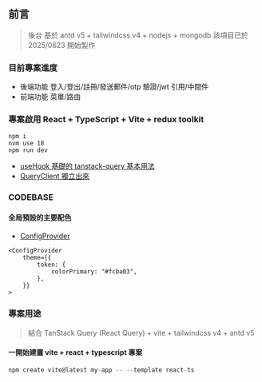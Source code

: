 ## 前言

> 後台 基於 antd v5 + tailwindcss v4 + nodejs + mongodb
> 該項目已於 2025/0623 開始製作

### 目前專案進度

- 後端功能 登入/登出/註冊/發送郵件/otp 驗證/jwt 引用/中間件
- 前端功能 菜單/路由

### 專案啟用 React + TypeScript + Vite + redux toolkit

```
npm i
nvm use 18
npm run dev

```

- [useHook 基礎的 tanstack-query 基本用法](https://github.com/Vic428-human/redux-toolkit-and-tanstack-query-demo/blob/main/src/hooks/useApplimittation.ts)
- [QueryClient 獨立出來](https://github.com/Vic428-human/redux-toolkit-and-tanstack-query-demo/blob/main/src/hooks/useApplimittation.ts)

### CODEBASE

####

#### 全局預設的主要配色

- [ConfigProvider](https://ant.design/docs/react/customize-theme#seed-token)

```
<ConfigProvider
    theme={{
        token: {
            colorPrimary: "#fcba03",
        },
    }}
>
```

### 專案用途

> 結合 TanStack Query (React Query) + vite + tailwindcss v4 + antd v5

#### 一開始建置 vite + react + typescript 專案

```js
npm create vite@latest my-app -- --template react-ts
```
